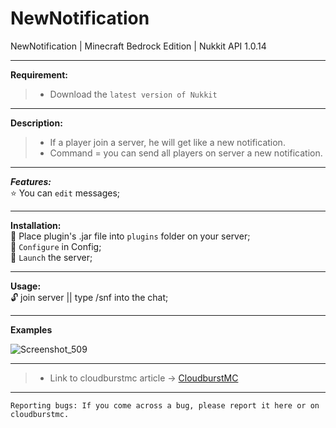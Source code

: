 # NewNotification
NewNotification | Minecraft Bedrock Edition | Nukkit API 1.0.14

---

**Requirement:**<br />

> * Download the `latest version of Nukkit`

---
**Description:**<br />

> * If a player join a server, he will get like a new notification.
> * Command = you can send all players on server a new notification.

---

***Features:***<br />
:star: You can `edit` messages;<br />

---

**Installation:**<br />
:black_square_button: Place plugin's .jar file into `plugins` folder on your server;<br />
:black_square_button: `Configure` in Config;<br />
:black_square_button: `Launch` the server;<br />

---

**Usage:**<br />
:unlock: join server || type /snf into the chat;<br />

---

**Examples**

![Screenshot_509](https://user-images.githubusercontent.com/86683320/173867137-3fbf4c2f-6ab0-4ed7-b303-390c4f35d1b1.png)

---

> * Link to cloudburstmc article -> [CloudburstMC](https://cloudburstmc.org/resources/effectsgui.800/)

---

```
Reporting bugs: If you come across a bug, please report it here or on cloudburstmc.
```
